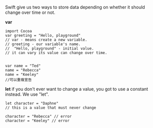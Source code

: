 Swift give us two ways to store data
depending on whether it should change over time or not.

**var**
```
import Cocoa
var greeting = "Hello, playground"
// var - means create a new variable.
// greeting - our variable's name. 
//  "Hello, playground" - initial value.
// it can vary its value can change over time.


var name = "Ted"
name = "Rebecca"
name = "Keeley"
//可以重複宣告

```

**let**
if you don't ever want to change a value,
you got to use a constant instead.
We use "let".

```
let character = "Daphne"
// this is a value that must never change

character = "Rebecca" // error
character = "Keeley" // error
```

